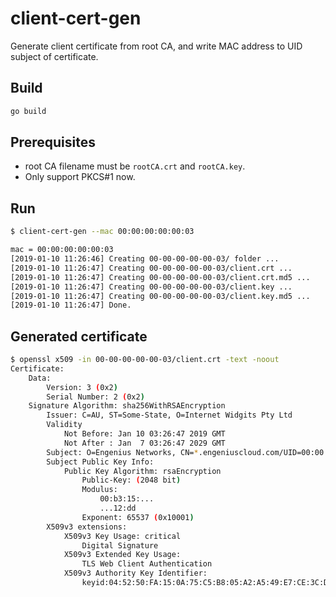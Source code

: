 <!--
title: 'client-cert-gen in go'
description: 'Generate client certificate from root CA, and write MAC address to UID subject of certificate'
layout: Doc
framework: v1
platform: AWS
language: nodeJS
authorName: 'Tony Lee'
-->
# client-cert-gen
Generate client certificate from root CA, and write MAC address to UID subject of certificate.

## Build
```bash
go build
```

## Prerequisites
- root CA filename must be `rootCA.crt` and `rootCA.key`.
- Only support PKCS#1 now.

## Run
```bash
$ client-cert-gen --mac 00:00:00:00:00:03

mac = 00:00:00:00:00:03
[2019-01-10 11:26:46] Creating 00-00-00-00-00-03/ folder ...
[2019-01-10 11:26:47] Creating 00-00-00-00-00-03/client.crt ...
[2019-01-10 11:26:47] Creating 00-00-00-00-00-03/client.crt.md5 ...
[2019-01-10 11:26:47] Creating 00-00-00-00-00-03/client.key ...
[2019-01-10 11:26:47] Creating 00-00-00-00-00-03/client.key.md5 ...
[2019-01-10 11:26:47] Done.
```

## Generated certificate
```bash
$ openssl x509 -in 00-00-00-00-00-03/client.crt -text -noout                             11:37:53 
Certificate:
    Data:
        Version: 3 (0x2)
        Serial Number: 2 (0x2)
    Signature Algorithm: sha256WithRSAEncryption
        Issuer: C=AU, ST=Some-State, O=Internet Widgits Pty Ltd
        Validity
            Not Before: Jan 10 03:26:47 2019 GMT
            Not After : Jan  7 03:26:47 2029 GMT
        Subject: O=Engenius Networks, CN=*.engeniuscloud.com/UID=00:00:00:00:00:03
        Subject Public Key Info:
            Public Key Algorithm: rsaEncryption
                Public-Key: (2048 bit)
                Modulus:
                    00:b3:15:...
                    ...12:dd
                Exponent: 65537 (0x10001)
        X509v3 extensions:
            X509v3 Key Usage: critical
                Digital Signature
            X509v3 Extended Key Usage:
                TLS Web Client Authentication
            X509v3 Authority Key Identifier:
                keyid:04:52:50:FA:15:0A:75:C5:B8:05:A2:A5:49:E7:CE:3C:D4:28:D6:03
```